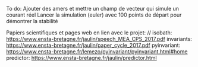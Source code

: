 To do:
  Ajouter des amers et mettre un champ de vecteur qui simule un courant réel
  Lancer la simulation (euler) avec 100 points de départ pour démontrer la stabilité

Papiers scientifiques et pages web en lien avec le projet: //
  isobath:      https://www.ensta-bretagne.fr/jaulin/speech_MEA_CPS_2017.pdf
  invariants:   https://www.ensta-bretagne.fr/jaulin/paper_cycle_2017.pdf
  pyinvariant:  https://www.ensta-bretagne.fr/lemezo/pyinvariant/pyinvariant.html#home
  predictor:    https://www.ensta-bretagne.fr/jaulin/predictor.html
